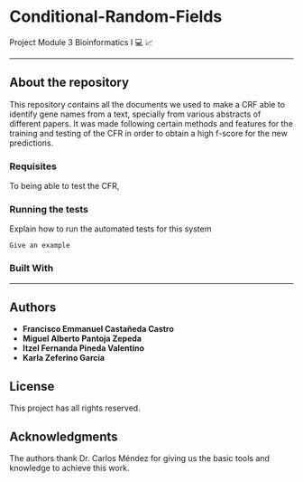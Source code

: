 # <b>Conditional-Random-Fields</b>
Project Module 3 Bioinformatics I :computer: :chart_with_upwards_trend:

***
## About the repository
This repository contains all the documents we used to make a CRF able to identify gene names from a text, specially from various abstracts of different papers. It was made following certain methods and features for the training and testing of the CFR in order to obtain a high f-score for the new predictions.  

### Requisites
To being able to test the CFR,

### Running the tests

Explain how to run the automated tests for this system


```
Give an example
```

### Built With

*** 

## Authors

* **Francisco Emmanuel Castañeda Castro**
* **Miguel Alberto Pantoja Zepeda**
* **Itzel Fernanda Pineda Valentino**
* **Karla Zeferino García**

## License
This project has all rights reserved.

## Acknowledgments
The authors thank Dr. Carlos Méndez for giving us the basic tools and knowledge to achieve this work.
